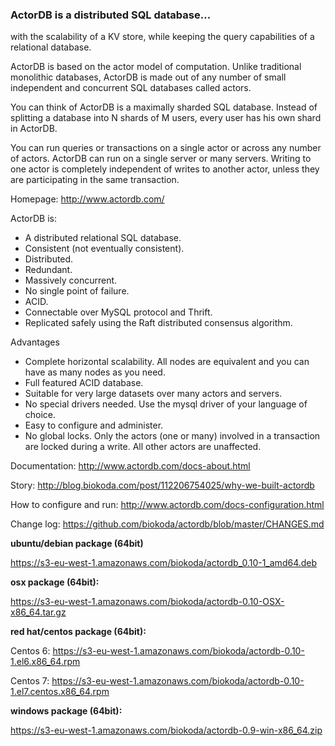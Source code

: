 ### ActorDB is a distributed SQL database...

with the scalability of a KV store, while keeping the query capabilities of a relational database.

ActorDB is based on the actor model of computation. Unlike traditional monolithic databases, ActorDB is made out of any number of small independent and concurrent SQL databases called actors.

You can think of ActorDB is a maximally sharded SQL database. Instead of splitting a database into N shards of M users, every user has his own shard in ActorDB.

You can run queries or transactions on a single actor or across any number of actors. ActorDB can run on a single server or many servers. Writing to one actor is completely independent of writes to another actor, unless they are participating in the same transaction.

Homepage: http://www.actordb.com/

ActorDB is:

*   A distributed relational SQL database.
*   Consistent (not eventually consistent).
*   Distributed.
*   Redundant.
*   Massively concurrent.
*   No single point of failure.
*   ACID.
*   Connectable over MySQL protocol and Thrift.
*   Replicated safely using the Raft distributed consensus algorithm.

Advantages

*   Complete horizontal scalability. All nodes are equivalent and you can have as many nodes as you need.
*   Full featured ACID database.
*   Suitable for very large datasets over many actors and servers.
*   No special drivers needed. Use the mysql driver of your language of choice.
*   Easy to configure and administer.
*   No global locks. Only the actors (one or many) involved in a transaction are locked during a write. All other actors are unaffected.

Documentation: http://www.actordb.com/docs-about.html

Story: http://blog.biokoda.com/post/112206754025/why-we-built-actordb

How to configure and run: http://www.actordb.com/docs-configuration.html

Change log: https://github.com/biokoda/actordb/blob/master/CHANGES.md

**ubuntu/debian package (64bit)**

https://s3-eu-west-1.amazonaws.com/biokoda/actordb_0.10-1_amd64.deb

**osx package (64bit):**

https://s3-eu-west-1.amazonaws.com/biokoda/actordb-0.10-OSX-x86_64.tar.gz

**red hat/centos package (64bit):**

Centos 6: https://s3-eu-west-1.amazonaws.com/biokoda/actordb-0.10-1.el6.x86_64.rpm

Centos 7: https://s3-eu-west-1.amazonaws.com/biokoda/actordb-0.10-1.el7.centos.x86_64.rpm

**windows package (64bit):**

https://s3-eu-west-1.amazonaws.com/biokoda/actordb-0.9-win-x86_64.zip
